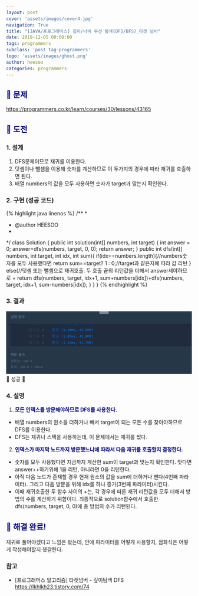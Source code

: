 ```yaml
---
layout: post
cover: 'assets/images/cover4.jpg'
navigation: True
title: "[JAVA/프로그래머스] 깊이/너비 우선 탐색(DFS/BFS)_타겟 넘버"
date: 2019-12-05 00:00:00
tags: programmers
subclass: 'post tag-programmers'
logo: 'assets/images/ghost.png'
author: heesoo
categories: programmers
---
```

## <span style="color:navy">👀 문제</span>
<https://programmers.co.kr/learn/courses/30/lessons/43165>

## <span style="color:navy">👊 도전</span>

### 1. 설계
1. DFS문제이므로 재귀를 이용한다.
2. 덧셈이나 뺄셈을 이용해 숫자를 계산하므로 이 두가지의 경우에 따라 재귀를 호출하면 된다.
3. 배열 numbers의 값을 모두 사용하면 숫자가 target과 맞는지 확인한다.

### 2. 구현 (성공 코드)
{% highlight java linenos %}
/**
 *
 * @author HEESOO
 *
 */
 class Solution {
    public int solution(int[] numbers, int target) {
        int answer = 0;
        answer=dfs(numbers, target, 0, 0);
        return answer;
    }
    public int dfs(int[] numbers, int target, int idx, int sum){
        if(idx==numbers.length){//numbers숫자를 모두 사용했다면
            return sum==target? 1 : 0;//target과 같은지에 따라 값 리턴
        }
        else{//덧셈 또는 뺄셈으로 재귀호출. 두 호출 끝의 리턴값을 더해서 answer세야하므로 +
            return dfs(numbers, target, idx+1, sum+numbers[idx])+dfs(numbers, target, idx+1, sum-numbers[idx]);
        }
    }
}
{% endhighlight %}

### 3. 결과
![실행결과](./assets/images/191205_1.PNG)
🤟 성공 🤟

### 4. 설명
1. **<span style="color:navy">모든 인덱스를 방문해야하므로 DFS를 사용한다.</span>**
- 배열 numbers의 원소을 더하거나 빼서 target이 되는 모든 수를 찾아야하므로 DFS를 이용한다.
- DFS는 재귀나 스택을 사용하는데, 이 문제에서는 재귀를 썼다.
2. **<span style="color:navy">인덱스가 마지막 노드까지 방문했느냐에 따라서 다음 재귀를 호출할지 결정한다.</span>**  
- 숫자를 모두 사용했다면 지금까지 계산한 sum이 target과 맞는지 확인한다. 맞다면 answer++하기위해 1을 리턴, 아니라면 0을 리턴한다.
- 아직 다음 노드가 존재할 경우 현재 원소의 값을 sum에 더하거나 뺀다(4번째 파라미터). 그리고 다음 방문을 위해 idx를 하나 증가(3번째 파라미터)시킨다.
- 이때 재귀호출한 두 함수 사이의 +는, 각 경우에 따른 재귀 리턴값을 모두 더해서 방법의 수를 계산하기 위함이다. 최종적으로 solution함수에서 호출한 dfs(numbers, target, 0, 0)에 총 방법의 수가 리턴된다.

## <span style="color:navy">👏 해결 완료!</span>
재귀로 풀어야겠다고 느낌은 왔는데, 안에 파라미터를 어떻게 사용할지, 점화식은 어떻게 작성해야할지 헷갈린다.

### 참고
- [프로그래머스 알고리즘] 타켓넘버 - 깊이탐색 DFS <https://lkhlkh23.tistory.com/74>

